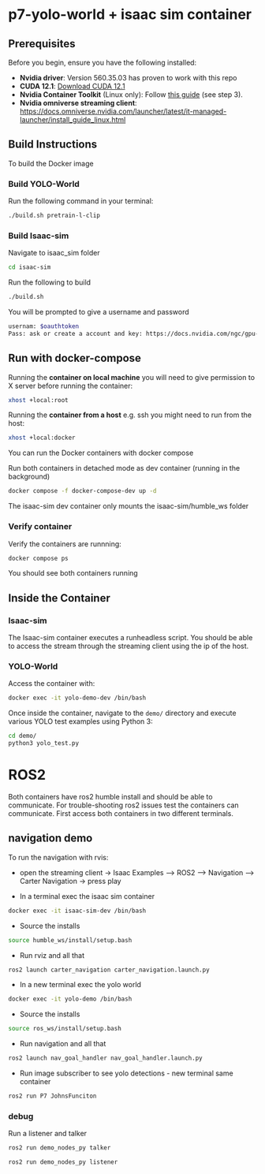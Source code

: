 # p7-yolo-world + isaac sim container 

## Prerequisites

Before you begin, ensure you have the following installed:

- **Nvidia driver**: Version 560.35.03 has proven to work with this repo 
- **CUDA 12.1**: [Download CUDA 12.1](https://developer.nvidia.com/cuda-12-1-0-download-archive)
- **Nvidia Container Toolkit** (Linux only): Follow [this guide](https://docs.omniverse.nvidia.com/isaacsim/latest/installation/install_container.html#container-setup) (see step 3).
- **Nvidia omniverse streaming client**: https://docs.omniverse.nvidia.com/launcher/latest/it-managed-launcher/install_guide_linux.html 


## Build Instructions

To build the Docker image

### Build YOLO-World
Run the following command in your terminal:
```bash
./build.sh pretrain-l-clip
```

### Build Isaac-sim 
Navigate to isaac_sim folder 
```bash
cd isaac-sim
```
Run the following to build 
```bash
./build.sh
```

You will be prompted to give a username and password 
```bash
usernam: $oauthtoken
Pass: ask or create a account and key: https://docs.nvidia.com/ngc/gpu-cloud/ngc-user-guide/index.html#generating-api-key 
```

## Run with docker-compose 

Running the **container on local machine** you will need to give permission to X server before running the container: 
```bash
xhost +local:root
```
Running the **container from a host** e.g. ssh you might need to run from the host: 
```bash
xhost +local:docker
```

You can run the Docker containers with docker compose 

Run both containers in detached mode as dev container (running in the background)
```bash
docker compose -f docker-compose-dev up -d
```

The isaac-sim dev container only mounts the isaac-sim/humble_ws folder 

### Verify container
Verify the containers are runnning: 
```bash
docker compose ps
```

You should see both containers running 

## Inside the Container

### Isaac-sim 
The Isaac-sim container executes a runheadless script. You should be able to access the stream through the streaming client using the ip of the host. 

### YOLO-World
Access the container with: 
```bash
docker exec -it yolo-demo-dev /bin/bash
```

Once inside the container, navigate to the `demo/` directory and execute various YOLO test examples using Python 3:
```bash
cd demo/
python3 yolo_test.py
```

# ROS2 
Both containers have ros2 humble install and should be able to communicate. For trouble-shooting ros2 issues test the containers can communicate. First access both containers in two different terminals. 

## navigation demo 
To run the navigation with rvis: 
- open the streaming client 
-> Isaac Examples --> ROS2 --> Navigation --> Carter Navigation
-> press play

- In a terminal exec the isaac sim container
```bash
docker exec -it isaac-sim-dev /bin/bash
```

- Source the installs 
```bash
source humble_ws/install/setup.bash
```

- Run rviz and all that 
```bash
ros2 launch carter_navigation carter_navigation.launch.py
```

- In a new terminal exec the yolo world 
```bash
docker exec -it yolo-demo /bin/bash
```

- Source the installs 
```bash
source ros_ws/install/setup.bash
```

- Run navigation and all that 
```bash
ros2 launch nav_goal_handler nav_goal_handler.launch.py
```

- Run image subscriber to see yolo detections - new terminal same container 
```bash
ros2 run P7 JohnsFunciton 
```

### debug
Run a listener and talker 
```bash
ros2 run demo_nodes_py talker
```
```bash
ros2 run demo_nodes_py listener
```


